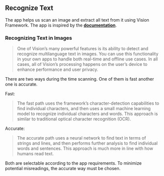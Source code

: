 ## Recognize Text

The app helps us scan an image and extract all text from it using Vision Framework. The app is inspired by the [**documentation**](https://developer.apple.com/documentation/vision/recognizing_text_in_images).

### Recognizing Text in Images
> One of Vision’s many powerful features is its ability to detect and recognize multilanguage text in images. You can use this functionality in your own apps to handle both real-time and offline use cases. In all cases, all of Vision’s processing happens on the user’s device to enhance performance and user privacy.

There are two ways during the time scanning. One of them is fast another one is accurate.

Fast:
  > The fast path uses the framework’s character-detection capabilities to find individual characters, and then uses a small machine learning model to recognize individual characters and words. This approach is similar to traditional optical character recognition (OCR).

Accurate: 
  > The accurate path uses a neural network to find text in terms of strings and lines, and then performs further analysis to find individual words and sentences. This approach is much more in line with how humans read text.

Both are selectable according to the app requirements. To minimize potential misreadings, the accurate way must be chosen.
